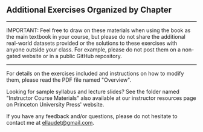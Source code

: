 ## Additional Exercises Organized by Chapter

****************************************************************************************************
IMPORTANT: Feel free to draw on these materials when using the book as the main textbook in your course, but please do not share the additional real-world datasets provided or the solutions to these exercises with anyone outside your class. For example, please do not post them on a non-gated website or in a public GitHub repository.
****************************************************************************************************

For details on the exercises included and instructions on how to modify them, please read the PDF file named "Overview".

Looking for sample syllabus and lecture slides? See the folder named "Instructor Course Materials" also available at our instructor resources page on Princeton University Press' website.

If you have any feedback and/or questions, please do not hesitate to contact me at ellaudet@gmail.com.
